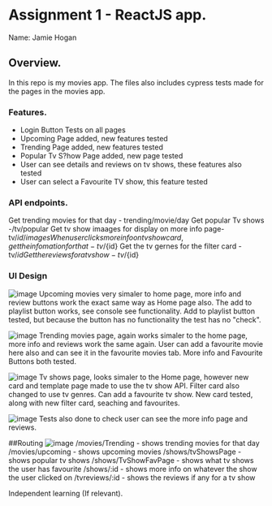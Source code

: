 # Assignment 1 - ReactJS app.

Name: Jamie Hogan

## Overview.
In this repo is my movies app. The files also includes cypress tests made for the pages in the movies app. 

### Features.
 
+ Login Button Tests on all pages
+ Upcoming Page added, new features tested
+ Trending Page added, new features tested
+ Popular Tv S?how Page added, new page tested 
+ User can see details and reviews on tv shows, these features also tested
+ User can select a Favourite TV show, this feature tested

### API endpoints.
Get trending movies for that day - trending/movie/day
Get popular Tv shows -/tv/popular
Get tv show imaages for display on more info page- tv/${id}/images
When user clicks more info on tv show card, get the infomation for that - tv/${id}
Get the tv gernes for the filter card - tv/${id}
Get the reviews for a tv show - tv/${id}

### UI Design
![image](https://user-images.githubusercontent.com/78024990/145415226-e74c10be-c0fd-4b87-85ec-0fa1d28443ec.png)
Upcoming movies very simaler to home page, more info and review buttons work the exact same way as Home page also. The add to playlist button works, see console see functionality. 
Add to playlist button tested, but because the button has no functionality the test has no "check".

![image](https://user-images.githubusercontent.com/78024990/145415484-d52920b4-2dda-4105-a5d8-da9a373734ae.png)
Trending movies page, again works simaler to the home page, more info and reviews work the same again. User can add a favourite movie here also and can see it in the favourite movies tab. More info and Favourite Buttons both tested.

![image](https://user-images.githubusercontent.com/78024990/145416190-983b0c9f-ab60-426c-9157-37cc0bf317f9.png)
Tv shows page, looks simaler to the Home page, however new card and template page made to use the tv show API. Filter card also changed to use tv genres. Can add a favourite tv show. New card tested, along with new filter card, seaching and favourites. 

![image](https://user-images.githubusercontent.com/78024990/145416402-285e06f0-a34e-4600-b0c9-03f55afff16f.png)
Tests also done to check user can see the more info page and reviews.

##Routing
![image](https://user-images.githubusercontent.com/78024990/145416581-6689af6a-5db9-48ae-bbdf-d7e24d7419ec.png)
/movies/Trending - shows trending movies for that day /movies/upcoming - shows upcoming movies /shows/tvShowsPage - shows popular tv shows /shows/TvShowFavPage - shows what tv shows the user has favourite /shows/:id - shows more info on whatever the show the user clicked on /tvreviews/:id - shows the reviews if any for a tv show

Independent learning (If relevant).



